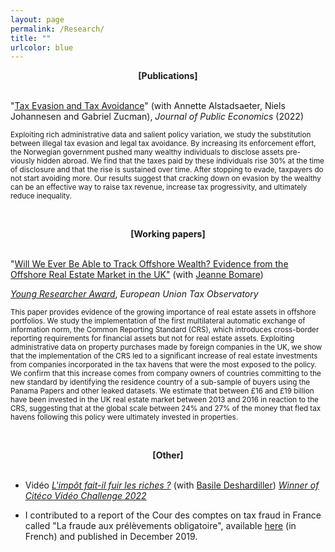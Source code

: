 ```yaml
---
layout: page
permalink: /Research/
title: ""
urlcolor: blue
---
```


<div align="center">
 <b>[Publications]</b>
</div>
&nbsp;  
  
"[Tax Evasion and Tax Avoidance](https://www.dropbox.com/s/4n7bnmqfckj1onj/AJLZ_JPubE.pdf?dl=0)" (with Annette Alstadsaeter, Niels Johannesen and Gabriel Zucman), *Journal of Public Economics* (2022)
  
<sub> Exploiting rich administrative data and salient policy variation, we study the substitution between illegal tax evasion and legal tax avoidance. By increasing its enforcement effort, the Norwegian government pushed many wealthy individuals to disclose assets pre-
viously hidden abroad. We find that the taxes paid by these individuals rise 30% at the time of disclosure and that the rise is sustained over time. After stopping to evade, taxpayers do not start avoiding more. Our results suggest that cracking down on evasion by the wealthy can be an effective way to raise tax revenue, increase tax progressivity, and ultimately reduce inequality. </sub>

&nbsp;  
  
<div align="center">
 <b>[Working papers]</b>
</div>
&nbsp;  
  
"[Will We Ever Be Able to Track Offshore Wealth? Evidence from the Offshore Real Estate Market in the UK"](https://www.dropbox.com/s/axvw1fgudoeyvwg/BLGH_June2022_SciencesPoWP.pdf?dl=0) (with [Jeanne Bomare](https://sites.google.com/view/jeanne-bomare/about?authuser=0)) 

[*Young Researcher Award*](https://www.youtube.com/watch?v=-rSRteTuUw0), *European Union Tax Observatory*

<sub> This paper provides evidence of the growing importance of real estate assets in offshore portfolios. We study the implementation of the first multilateral automatic exchange of information norm, the Common Reporting Standard (CRS), which introduces cross-border reporting requirements for financial assets but not for real estate assets. Exploiting administrative data on property purchases made by foreign companies in the UK, we show that the implementation of the CRS led to a significant increase of real estate investments from companies incorporated in the tax havens that were the most exposed to the policy. We confirm that this increase comes from company owners of countries committing to the new standard by identifying the residence country of a sub-sample of buyers using the Panama Papers and other leaked datasets. We estimate that between £16 and £19 billion have been invested in the UK real estate market between 2013 and 2016 in reaction to the CRS, suggesting that at the global scale between 24% and 27% of the money that fled tax havens following this policy were ultimately invested in properties. </sub>


&nbsp;  

<div align="center">
 <b>[Other]</b>
</div>
&nbsp;  

- Vidéo [*L'impôt fait-il fuir les riches ?*](https://www.youtube.com/watch?v=moTzW9ztEGE) (with [Basile Deshardiller](https://www.instagram.com/balise_d/))
[*Winner of Citéco Vidéo Challenge 2022*](https://www.citeco.fr/laureats-cvc-2022)



- I contributed to a report of the Cour des comptes on tax fraud in France called "La fraude aux prélèvements obligatoire", available [here](https://www.ccomptes.fr/fr/publications/la-fraude-aux-prelevements-obligatoires) (in French) and published in December 2019. 
